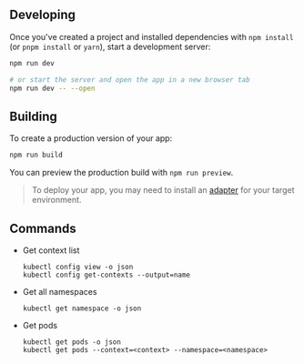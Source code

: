 
## Developing

Once you've created a project and installed dependencies with `npm install` (or `pnpm install` or `yarn`), start a development server:

```bash
npm run dev

# or start the server and open the app in a new browser tab
npm run dev -- --open
```

## Building

To create a production version of your app:

```bash
npm run build
```

You can preview the production build with `npm run preview`.

> To deploy your app, you may need to install an [adapter](https://kit.svelte.dev/docs/adapters) for your target environment.

## Commands

- Get context list 
    ```
    kubectl config view -o json
    kubectl config get-contexts --output=name
    ```

- Get all namespaces
    ```
    kubectl get namespace -o json
    ```

- Get pods
    ```
    kubectl get pods -o json
    kubectl get pods --context=<context> --namespace=<namespace>
    ```

